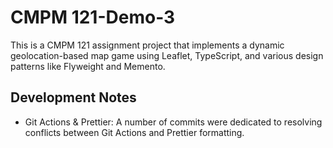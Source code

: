 # CMPM 121-Demo-3

This is a CMPM 121 assignment project that implements a dynamic geolocation-based map game using Leaflet, TypeScript, and various design patterns like Flyweight and Memento.

## Development Notes

- Git Actions & Prettier: A number of commits were dedicated to resolving conflicts between Git Actions and Prettier formatting. 

